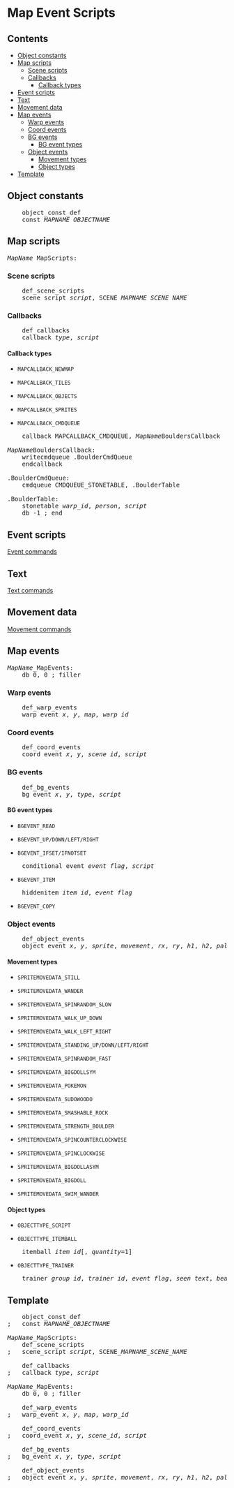 # Map Event Scripts


## Contents

- [Object constants](#object-constants)
- [Map scripts](#map-scripts)
  - [Scene scripts](#scene-scripts)
  - [Callbacks](#callbacks)
    - [Callback types](#callback-types)
- [Event scripts](#event-scripts)
- [Text](#text)
- [Movement data](#movement-data)
- [Map events](#map-events)
  - [Warp events](#warp-events)
  - [Coord events](#coord-events)
  - [BG events](#bg-events)
    - [BG event types](#bg-event-types)
  - [Object events](#object-events)
    - [Movement types](#movement-types)
    - [Object types](#object-types)
- [Template](#template)


## Object constants

<pre>
	object_const_def
	const <i>MAPNAME</i>_<i>OBJECTNAME</i>
</pre>


## Map scripts

<pre>
<i>MapName</i>_MapScripts:
</pre>


### Scene scripts

<pre>
	def_scene_scripts
	scene_script <i>script</i>, SCENE_<i>MAPNAME</i>_<i>SCENE_NAME</i>
</pre>


### Callbacks

<pre>
	def_callbacks
	callback <i>type</i>, <i>script</i>
</pre>

#### Callback types

- `MAPCALLBACK_NEWMAP`

- `MAPCALLBACK_TILES`

- `MAPCALLBACK_OBJECTS`

- `MAPCALLBACK_SPRITES`

- `MAPCALLBACK_CMDQUEUE`

<pre>
	callback MAPCALLBACK_CMDQUEUE, <i>MapName</i>BouldersCallback

<i>MapName</i>BouldersCallback:
	writecmdqueue .BoulderCmdQueue
	endcallback

.BoulderCmdQueue:
	cmdqueue CMDQUEUE_STONETABLE, .BoulderTable

.BoulderTable:
	stonetable <i>warp_id</i>, <i>person</i>, <i>script</i>
	db -1 ; end
</pre>


## Event scripts

[Event commands](event_commands.md)


## Text

[Text commands](text_commands.md)


## Movement data

[Movement commands](movement_commands.md)


## Map events

<pre>
<i>MapName</i>_MapEvents:
	db 0, 0 ; filler
</pre>


### Warp events

<pre>
	def_warp_events
	warp_event <i>x</i>, <i>y</i>, <i>map</i>, <i>warp_id</i>
</pre>


### Coord events

<pre>
	def_coord_events
	coord_event <i>x</i>, <i>y</i>, <i>scene_id</i>, <i>script</i>
</pre>


### BG events

<pre>
	def_bg_events
	bg_event <i>x</i>, <i>y</i>, <i>type</i>, <i>script</i>
</pre>

#### BG event types

- `BGEVENT_READ`

- `BGEVENT_UP/DOWN/LEFT/RIGHT`

- `BGEVENT_IFSET/IFNOTSET`

<pre>
	conditional_event <i>event_flag</i>, <i>script</i>
</pre>

- `BGEVENT_ITEM`

<pre>
	hiddenitem <i>item_id</i>, <i>event_flag</i>
</pre>

- `BGEVENT_COPY`

### Object events

<pre>
	def_object_events
	object_event <i>x</i>, <i>y</i>, <i>sprite</i>, <i>movement</i>, <i>rx</i>, <i>ry</i>, <i>h1</i>, <i>h2</i>, <i>palette</i>, <i>type</i>, <i>range</i>, <i>script</i>, <i>event_flag</i>
</pre>

#### Movement types

- `SPRITEMOVEDATA_STILL`

- `SPRITEMOVEDATA_WANDER`

- `SPRITEMOVEDATA_SPINRANDOM_SLOW`

- `SPRITEMOVEDATA_WALK_UP_DOWN`

- `SPRITEMOVEDATA_WALK_LEFT_RIGHT`

- `SPRITEMOVEDATA_STANDING_UP/DOWN/LEFT/RIGHT`

- `SPRITEMOVEDATA_SPINRANDOM_FAST`

- `SPRITEMOVEDATA_BIGDOLLSYM`

- `SPRITEMOVEDATA_POKEMON`

- `SPRITEMOVEDATA_SUDOWOODO`

- `SPRITEMOVEDATA_SMASHABLE_ROCK`

- `SPRITEMOVEDATA_STRENGTH_BOULDER`

- `SPRITEMOVEDATA_SPINCOUNTERCLOCKWISE`

- `SPRITEMOVEDATA_SPINCLOCKWISE`

- `SPRITEMOVEDATA_BIGDOLLASYM`

- `SPRITEMOVEDATA_BIGDOLL`

- `SPRITEMOVEDATA_SWIM_WANDER`

#### Object types

- `OBJECTTYPE_SCRIPT`

- `OBJECTTYPE_ITEMBALL`

<pre>
	itemball <i>item_id</i>[, <i>quantity</i>=1]
</pre>

- `OBJECTTYPE_TRAINER`

<pre>
	trainer <i>group_id</i>, <i>trainer_id</i>, <i>event_flag</i>, <i>seen_text</i>, <i>beaten_text</i>, <i>loss_text</i>, <i>script</i>
</pre>


## Template

<pre>
	object_const_def
;	const <i>MAPNAME</i>_<i>OBJECTNAME</i>

<i>MapName</i>_MapScripts:
	def_scene_scripts
;	scene_script <i>script</i>, SCENE_<i>MAPNAME</i>_<i>SCENE_NAME</i>

	def_callbacks
;	callback <i>type</i>, <i>script</i>

<i>MapName</i>_MapEvents:
	db 0, 0 ; filler

	def_warp_events
;	warp_event <i>x</i>, <i>y</i>, <i>map</i>, <i>warp_id</i>

	def_coord_events
;	coord_event <i>x</i>, <i>y</i>, <i>scene_id</i>, <i>script</i>

	def_bg_events
;	bg_event <i>x</i>, <i>y</i>, <i>type</i>, <i>script</i>

	def_object_events
;	object_event <i>x</i>, <i>y</i>, <i>sprite</i>, <i>movement</i>, <i>rx</i>, <i>ry</i>, <i>h1</i>, <i>h2</i>, <i>palette</i>, <i>type</i>, <i>range</i>, <i>script</i>, <i>event_flag</i>
</pre>
